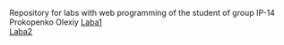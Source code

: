 Repository for labs with web programming of the student of group IP-14 Prokopenko Olexiy
[Laba1](https://olexiypr.github.io/web_labs/WebLabs/Laba1/index.html)<br>
[Laba2](https://olexiypr.github.io/web_labs/WebLabs/Laba2/index.html)
